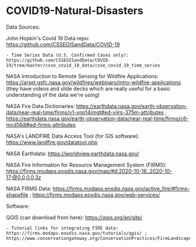 # COVID19-Natural-Disasters

Data Sources:

John Hopkin's Covid 19 Data repo: https://github.com/CSSEGISandData/COVID-19

    - Time Series Data (U.S. Confirmed Cases only): https://github.com/CSSEGISandData/COVID-19/tree/master/csse_covid_19_data/csse_covid_19_time_series


NASA Introduction to Remote Sensing for Wildfire Applications: https://arset.gsfc.nasa.gov/wildfires/webinars/intro-wildfire-applications (they have videos and slide decks which are really useful for a basic understanding of the data we're using)

NASA Fire Data Dictionaries: https://earthdata.nasa.gov/earth-observation-data/near-real-time/firms/v1-vnp14imgt#ed-viirs-375m-attributes ; https://earthdata.nasa.gov/earth-observation-data/near-real-time/firms/c6-mcd14dl#ed-firms-attributes

NASA's LANDFIRE Data Access Tool (for GIS software): https://www.landfire.gov/datatool.php

NASA Earthdata: https://worldview.earthdata.nasa.gov/

NASA Fire Information for Resource Management System (FIRMS): https://firms.modaps.eosdis.nasa.gov/map/#d:2020-10-16..2020-10-17;@0.0,0.0,3z

NASA FIRMS Data: https://firms.modaps.eosdis.nasa.gov/active_fire/#firms-shapefile ; https://firms.modaps.eosdis.nasa.gov/web-services/


Software: 

QGIS (can download from here): https://qgis.org/en/site/

    - Tutorial links for integrating FIRE data: https://firms.modaps.eosdis.nasa.gov/tutorials/qgis/ ; https://www.conservationgateway.org/ConservationPractices/FireLandscapes/LANDFIRE/Library/Pages/library.aspx
